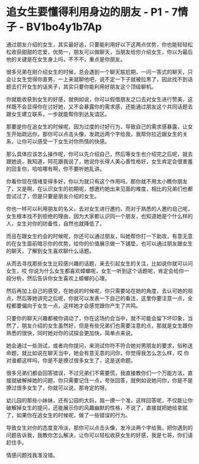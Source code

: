 # 追女生要懂得利用身边的朋友 - P1 - 7情子 - BV1bo4y1b7Ap

通过朋友介绍的女生，其实最好追，只要能利用好以下这两点优势，你也能轻轻松松收获甜甜的恋爱，优势一，朋友可以做聊天，当朋友给你介绍女生，你以为最后他的关键是在女生身上吗，不不不，重点是你朋友。

很多兄弟在刚介绍女生的时候，总会遇到一个聊天尴尬期，一问一答式的聊天，只会让女生觉得你直男，一上来就聊他吧，说不定一下子就被拉黑了，因此找不到话题去打开女生的话夹子，其实只要你能利用好朋友这个顶级聊机。

你就能收获到女生的好感，就例如说，你可以假借朋友之口去对女生进行赞美，这样既不会显得你在讨好她，又不会暴露你的需求感，还能通过朋友这个共同话题去跟女生建立联系，一步就能帮你到达友谊区。

那要是你在追女生的时候呢，因为过度的讨好行为，导致自己的需求感暴露，让女生开始疏远你，那你可以点击头像，发疏远两个字给我，我帮你拉近跟女生的关系，让你可以感受一下女生对你热情的快感。

那么具体应该怎么操作呢，你可以先介绍自己，然后等女生也介绍完之后呢，就去跟她说，我知道，阿花跟我说了，她说你长得人美心善性格好，女生肯定会很害羞的回复你，哈哈哪有啊，你不要听她乱讲。

你看你现在情绪变得多好，你以为就只有这个作用吗，那你就不用太小瞧你朋友了，又是啊，在认识女生的初期呢，想邀约她出来见面的难度，相比的兄弟们也都尝试过了，但是只要是朋友介绍的女生。

你也一样可以利用朋友的名义，去对女生进行邀约，而对于熟悉的人邀约自己呢，女生根本找不到拒绝的理由，因为大家都认识同一个朋友，也知道她是个什么样的人，女生对你的防备性，自然也就降低了。

而且在跟女生约会的时候呢，你还可以通过朋友，叫她帮你打一下助攻，有意无意的在女生面前暗示你的优势，给你的价值展示做一下铺垫，也可以通过朋友跟女生的聊天，了解到女生喜欢聊什么话题。

从而去寻找那些女生比较感兴趣的话题，来去引起女生的关注，比如说你就可以问女生，哎 你说为什么女生都喜欢蟑螂呢，女生一听到这个话题呢，肯定会给你一段分析，然后告诉你女生喜欢上蟑螂的心理。

然后再加上自己的感受，在她说的时候呢，你只需要站在她的角度，去认可她的观点，然后等她讲完之后呢，你就可以发表一下自己的看法，这里你要注意一点，全程都要偏向于女生一点，这样她才会感觉跟你产生了共鸣。

只要你的聊天兴趣都被你调动了，你在这场约会当中，就不可能会留下坏印象，当然了，朋友介绍的女生虽然好，但是有些兄弟们也需要注意的点，那就是女生跟你熟悉的很快，同时她对你的试探会更加快，简单点来说。

她会通过一些测试，或者向你提问，来测试你符不符合她对男朋友的要求，俗称送命题，就比如说在聊天当中，她会有意无意的问你，你觉得我怎么怎么样，哎 你对谁都这样吗，你是不是撩过很多女生了，这是送命题。

很多兄弟们都会回答错误，不过兄弟们不需要慌，我直接教你们一个万能方法，直接就破解掉她的问题，你只需要记住一点，夸张回答，就例如说她问你，你是不是撩过很多女生了，你就可以说，那肯定的呀。

幼儿园的那些小妹妹，还有公园的大妈，我一撩一个准，这样回答呢，不仅能让你破解掉女生的提问，还能展示你的风趣幽默的性格，不说了，直接就把她给拿腻了，如果你在追女生的时候呢，做了一些错误的行为。

导致女生对你的态度变冷淡，那你可以点击头像，发冷淡两个字给我，把你遇到的问题告诉我，我教你怎么解决，让你可以轻松收获女生的好感，我是七哥，你们请赶住手。

情感问题找我准没错。